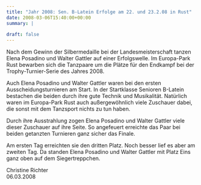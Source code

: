 ```yaml
---
title: "Jahr 2008: Sen. B-Latein Erfolge am 22. und 23.2.08 in Rust"
date: 2008-03-06T15:40:00+00:00
summary: |
    
draft: false
---
```


Nach dem Gewinn der Silbermedaille bei der Landesmeisterschaft tanzen Elena Posadino und Walter Gattler auf einer Erfolgswelle. Im Europa-Park Rust bewarben sich die Tanzpaare um die Plätze für den Endkampf bei der Trophy-Turnier-Serie des Jahres 2008.

Auch Elena Posadino und Walter Gattler waren bei den ersten Ausscheidungsturnieren am Start. In der Startklasse Senioren B-Latein bestachen die beiden durch ihre gute Technik und Musikalität. Natürlich waren im Europa-Park Rust auch außergewöhnlich viele Zuschauer dabei, die sonst mit dem Tanzsport nichts zu tun haben.

Durch ihre Ausstrahlung zogen Elena Posadino und Walter Gattler viele dieser Zuschauer auf ihre Seite. So angefeuert erreichte das Paar bei beiden getanzten Turnieren ganz sicher das Finale.

Am ersten Tag erreichten sie den dritten Platz. Noch besser lief es aber am zweiten Tag. Da standen Elena Posadino und Walter Gattler mit Platz Eins ganz oben auf dem Siegertreppchen.

Christine Richter  
06.03.2008


